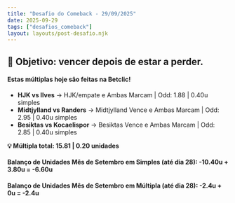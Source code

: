 ```yaml
---
title: "Desafio do Comeback - 29/09/2025"
date: 2025-09-29
tags: ["desafios_comeback"]
layout: layouts/post-desafio.njk
---
```


## 🎯 Objetivo: vencer depois de estar a perder.

#### Estas múltiplas hoje são feitas na Betclic!

- **HJK vs Ilves** → HJK/empate e Ambas Marcam | Odd: 1.88 | 0.40u simples 
- **Midtjylland vs Randers** → Midtjylland Vence e Ambas Marcam | Odd: 2.95 | 0.40u simples 
- **Besiktas vs Kocaelispor** → Besiktas Vence e Ambas Marcam | Odd: 2.85 | 0.40u simples 

**💡 Múltipla total: 15.81 | 0.20 unidades** 

#### Balanço de Unidades Mês de Setembro em Simples (até dia 28): -10.40u + 3.80u = -6.60u
#### Balanço de Unidades Mês de Setembro em Múltipla (até dia 28): -2.4u + 0u = -2.4u